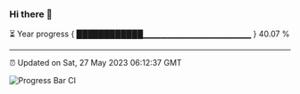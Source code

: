 ### Hi there 👋

⏳ Year progress { ████████████▁▁▁▁▁▁▁▁▁▁▁▁▁▁▁▁▁▁ } 40.07 %

---

⏰ Updated on Sat, 27 May 2023 06:12:37 GMT

![Progress Bar CI](https://github.com/liununu/liununu/workflows/Progress%20Bar%20CI/badge.svg)
